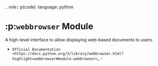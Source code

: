 .. role:: p(code)
   :language: python

:p:`webbrowser` Module
======================

A high-level interface to allow displaying web-based documents to users.

- `Official Documentation <https://docs.python.org/3/library/webbrowser.html?highlight=webbrowser#module-webbrowser>`_ -   